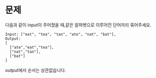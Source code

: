 # 문제

다음과 같이 input이 주어졌을 때,같은 알파벳으로 이루어진 단어끼리 묶어주세요.

```
Input: ["eat", "tea", "tan", "ate", "nat", "bat"],
Output:
[
  ["ate","eat","tea"],
  ["nat","tan"],
  ["bat"]
]
```

output에서 순서는 상관없습니다.